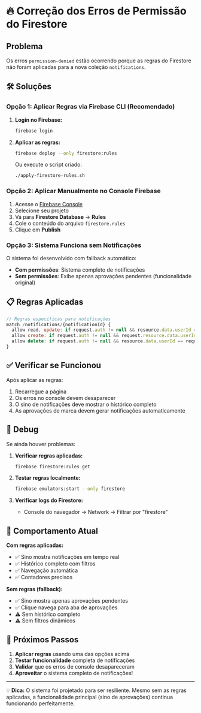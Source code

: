 # 🔥 Correção dos Erros de Permissão do Firestore

## Problema
Os erros `permission-denied` estão ocorrendo porque as regras do Firestore não foram aplicadas para a nova coleção `notifications`.

## 🛠️ Soluções

### Opção 1: Aplicar Regras via Firebase CLI (Recomendado)

1. **Login no Firebase:**
   ```bash
   firebase login
   ```

2. **Aplicar as regras:**
   ```bash
   firebase deploy --only firestore:rules
   ```

   Ou execute o script criado:
   ```bash
   ./apply-firestore-rules.sh
   ```

### Opção 2: Aplicar Manualmente no Console Firebase

1. Acesse o [Firebase Console](https://console.firebase.google.com)
2. Selecione seu projeto
3. Vá para **Firestore Database** → **Rules**
4. Cole o conteúdo do arquivo `firestore.rules`
5. Clique em **Publish**

### Opção 3: Sistema Funciona sem Notificações

O sistema foi desenvolvido com fallback automático:
- **Com permissões**: Sistema completo de notificações
- **Sem permissões**: Exibe apenas aprovações pendentes (funcionalidade original)

## 📋 Regras Aplicadas

```javascript
// Regras específicas para notificações
match /notifications/{notificationId} {
  allow read, update: if request.auth != null && resource.data.userId == request.auth.uid;
  allow create: if request.auth != null && request.resource.data.userId == request.auth.uid;
  allow delete: if request.auth != null && resource.data.userId == request.auth.uid;
}
```

## ✅ Verificar se Funcionou

Após aplicar as regras:
1. Recarregue a página
2. Os erros no console devem desaparecer
3. O sino de notificações deve mostrar o histórico completo
4. As aprovações de marca devem gerar notificações automaticamente

## 🔧 Debug

Se ainda houver problemas:

1. **Verificar regras aplicadas:**
   ```bash
   firebase firestore:rules get
   ```

2. **Testar regras localmente:**
   ```bash
   firebase emulators:start --only firestore
   ```

3. **Verificar logs do Firestore:**
   - Console do navegador → Network → Filtrar por "firestore"

## 📱 Comportamento Atual

**Com regras aplicadas:**
- ✅ Sino mostra notificações em tempo real
- ✅ Histórico completo com filtros
- ✅ Navegação automática
- ✅ Contadores precisos

**Sem regras (fallback):**
- ✅ Sino mostra apenas aprovações pendentes
- ✅ Clique navega para aba de aprovações
- ⚠️ Sem histórico completo
- ⚠️ Sem filtros dinâmicos

## 🚀 Próximos Passos

1. **Aplicar regras** usando uma das opções acima
2. **Testar funcionalidade** completa de notificações
3. **Validar** que os erros de console desapareceram
4. **Aproveitar** o sistema completo de notificações!

---

💡 **Dica:** O sistema foi projetado para ser resiliente. Mesmo sem as regras aplicadas, a funcionalidade principal (sino de aprovações) continua funcionando perfeitamente.